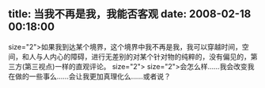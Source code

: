 title: 当我不再是我，我能否客观
date: 2008-02-18 00:18:00
---

 size="2">如果我到达某个境界，这个境界中我不再是我，我可以穿越时间，空间，和人与人内心的障碍，进行无差别的对某个针对物的纯粹的，没有偏见的，第三方(第三视点)一样的直观评论。  size="2">   size="2">会怎么样……我会改变我在做的一些事么……会让我更加真理化么……或者说？
